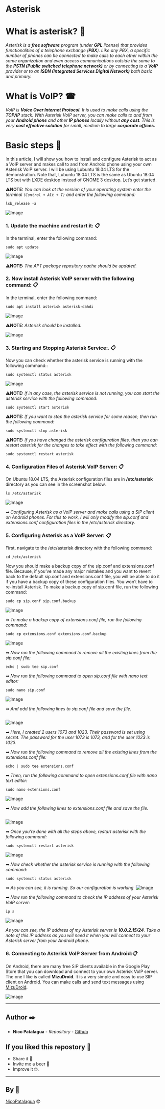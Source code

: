 # Asterisk

# What is asterisk? 🤔

_Asterisk is a **free software** program (under **GPL** license) that provides functionalities of a telephone exchange (**PBX**). Like any PBX, a specific number of phones can be connected to make calls to each other within the same organization and even access communications outside the same to the **PSTN (Public switched telephone network)** or by connecting to a **VoIP** provider or to an **ISDN (Integrated Services Digital Network)** both basic and primary._

# What is VoIP? ☎

_VoIP is **Voice Over Internet Protocol**. It is used to make calls using the **TCP/IP** stack. With Asterisk VoIP server, you can make calls to and from your **Android phone** and other **IP phones** locally without **any cost**. This is very **cost effective solution** for small, medium to large **corporate offices.**_


# Basic steps 📖

In this article, I will show you how to install and configure Asterisk to act as a VoIP server and makes call to and from Android phone using your own Asterisk VoIP server. I will be using Lubuntu 18.04 LTS for the demonstration. Note that, Lubuntu 18.04 LTS is the same as Ubuntu 18.04 LTS but with LXDE desktop instead of GNOME 3 desktop. Let’s get started.

⚠**NOTE:** _You can look at the version of your operating system enter the terminal `(Control + Alt + T)` and enter the following command:_

```
lsb_release -a
```
![Image](images/version.PNG)

### 1. Update the machine and restart it: 📋

In the terminal, enter the following command:
```
sudo apt update
```
![Image](images/1.PNG)

⚠**NOTE:** _The APT package repository cache should be updated._

### 2. Now install Asterisk VoIP server with the following command: 📋

In the terminal, enter the following command:

```
sudo apt install asterisk asterisk-dahdi
```

![Image](images/2.PNG)

⚠**NOTE:** _Asterisk should be installed._

![Image](images/3.PNG)

### 3. Starting and Stopping Asterisk Service:. 📋

Now you can check whether the asterisk service is running with the following command::

```
sudo systemctl status asterisk
```

![Image](images/4.PNG)

⚠**NOTE:** _If in any case, the asterisk service is not running, you can start the asterisk service with the following command:_

```
sudo systemctl start asterisk
```

⚠**NOTE:** _If you want to stop the asterisk service for some reason, then run the following command:_

```
sudo systemctl stop asterisk
```

⚠**NOTE:** _If you have changed the asterisk configuration files, then you can restart asterisk for the changes to take effect with the following command:_

```
sudo systemctl restart asterisk
```

### 4. Configuration Files of Asterisk VoIP Server: 📋
On Ubuntu 18.04 LTS, the Asterisk configuration files are in **/etc/asterisk** directory as you can see in the screenshot below.

```
ls /etc/asterisk
```
![Image](images/5.PNG)

➡ _Configuring Asterisk as a VoIP server and make calls using a SIP client on Android phones. For this to work, I will only modify the sip.conf and extensions.conf configuration files in the /etc/asterisk directory._

### 5. Configuring Asterisk as a VoIP Server: 📋
First, navigate to the /etc/asterisk directory with the following command:

```
cd /etc/asterisk
```
Now you should make a backup copy of the sip.conf and extensions.conf file. Because, if you’ve made any major mistakes and you want to revert back to the default sip.conf and extensions.conf file, you will be able to do it if you have a backup copy of these configuration files. You won’t have to re-install Asterisk.
To make a backup copy of sip.conf file, run the following command:

```
sudo cp sip.conf sip.conf.backup
```

![Image](images/6.PNG)


➡ _To make a backup copy of extensions.conf file, run the following command:_
```
sudo cp extensions.conf extensions.conf.backup
```
![Image](images/7.PNG)

➡ _Now run the following command to remove all the existing lines from the sip.conf file:_
```
echo | sudo tee sip.conf
```
➡ _Now run the following command to open sip.conf file with nano text editor:_
```
sudo nano sip.conf
```
![Image](images/8.PNG)

➡ _And add the following lines to sip.conf file and save the file._
```

```
![Image](images/9.PNG)

➡ _Here, I created 2 users 1073 and 1023. Their password is set using secret. The password for the user 1073 is 1073, and for the user 1023 is 1023._

➡ _Now run the following command to remove all the existing lines from the extensions.conf file:_

```
echo | sudo tee extensions.conf
```
➡ _Then, run the following command to open extensions.conf file with nano text editor:_

```
sudo nano extensions.conf
```
![Image](images/10.PNG)

➡ _Now add the following lines to extensions.conf file and save the file._
```

```
![Image](images/11.PNG)

➡ _Once you’re done with all the steps above, restart asterisk with the following command:_

```
sudo systemctl restart asterisk
```
![Image](images/12.PNG)

➡ _Now check whether the asterisk service is running with the following command:_

```
sudo systemctl status asterisk
```
➡ _As you can see, it is running. So our configuration is working._
![Image](images/13.PNG)

➡ _Now run the following command to check the IP address of your Asterisk VoIP server:_

```
ip a
```
![Image](images/14.PNG)

_As you can see, the IP address of my Asterisk server is **10.0.2.15/24**. Take a note of this IP address as you will need it when you will connect to your Asterisk server from your Android phone._

### 6. Connecting to Asterisk VoIP Server from Android:📋

On Android, there are many free SIP clients available in the Google Play Store that you can download and connect to your own Asterisk VoIP server. The one I like is called **MizuDroid**. It is a very simple and easy to use SIP client on Android. You can make calls and send text messages using [MizuDroid](https://play.google.com/store/apps/details?id=com.mizuvoip.mizudroid.app&hl=es_CO).

![Image](images/Mizu.png)

--------------------------------------------------------------------------------------------

## Author ✒️

* **Nico Patalagua** - *Repository* - [Github](https://github.com/NicoPatalagua)

## If you liked this repostory 🎁
* Share it 📢
* Invite me a beer 🍺  
* Improve it 🤓.

---
## By 📌
[NicoPatalagua](https://www.instagram.com/nicopatalagua/) 😎
